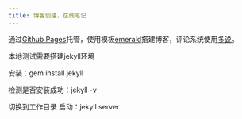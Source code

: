 ```yaml
---
title: 博客创建，在线笔记
---
```

通过[Github Pages](https://pages.github.com/)托管，使用模板[emerald](https://github.com/KingFelix/emerald)搭建博客，评论系统使用[多说](http://duoshuo.com/)。

本地测试需要搭建jekyll环境

安装：gem install jekyll

检测是否安装成功：jekyll -v

切换到工作目录 启动：jekyll server